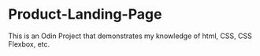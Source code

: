 # Product-Landing-Page
This is an Odin Project that demonstrates my knowledge of html, CSS, CSS Flexbox, etc.